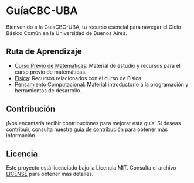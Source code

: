 # GuíaCBC-UBA

Bienvenido a la GuíaCBC-UBA, tu recurso esencial para navegar el Ciclo Básico Común en la Universidad de Buenos Aires.

## Ruta de Aprendizaje

- [Curso Previo de Matemáticas](./Curso_Previo_Matematicas/): Material de estudio y recursos para el curso previo de matemáticas.
- [Física](./Física/): Recursos relacionados con el curso de Física.
- [Pensamiento Computacional](./Pensamiento_Computacional/): Material introductorio a la programación y herramientas de desarrollo.

## Contribución

¡Nos encantaría recibir contribuciones para mejorar esta guía! Si deseas contribuir, consulta nuestra [guía de contribución](CONTRIBUTING.md) para obtener más información.

## Licencia

Este proyecto está licenciado bajo la Licencia MIT. Consulta el archivo [LICENSE](LICENSE) para obtener más detalles.
